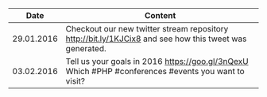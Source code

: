 | Date       | Content                                                                                                                                      |
| ---------- | -------------------------------------------------------------------------------------------------------------------------------------------- |
| 29.01.2016 | Checkout our new twitter stream repository http://bit.ly/1KJCix8 and see how this tweet was generated.                                       |
| 03.02.2016 | Tell us your goals in 2016 https://goo.gl/3nQexU Which #PHP #conferences #events you want to visit?